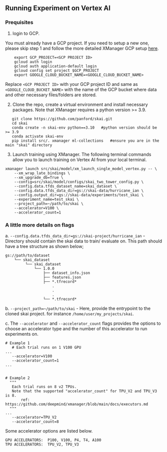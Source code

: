 ## Running Experiment on Vertex AI

### Prequisites
1. login to GCP.

You must already have a GCP project. If you need to setup a new one, please skip
step 1 and follow the more detailed XManager GCP setup
[here](https://github.com/deepmind/xmanager/tree/main#create-a-gcp-project-optional).

```
    export GCP_PROJECT=<GCP PROJECT ID>
    gcloud auth login
    gcloud auth application-default login
    gcloud config set project $GCP_PROJECT
    export GOOGLE_CLOUD_BUCKET_NAME=<GOOGLE_CLOUD_BUCKET_NAME>
```

Replace `<GCP PROJECT ID>` with your GCP project ID and same as
`<GOOGLE_CLOUD_BUCKET_NAME>` with the name of the GCP bucket where data and
other necessary files/folders are stored.

2. Clone the repo, create a virtual environment and install necessary packages.
Note that XManager requires a python version >= 3.9.

```
   git clone https://github.com/panford/skai.git
   cd skai
   conda create -n skai-env python==3.10   #python version should be >= 3.9
   conda activate skai-env
   pip install src/. xmanager ml-collections   #ensure you are in the main "skai" directory
```

3. Launch training using XManager. The following terminal commands allow you to
launch training on Vertex AI from your local terminal.
  

```
xmanager launch src/skai/model/xm_launch_single_model_vertex.py -- \
    --xm_wrap_late_bindings \
    --xm_upgrade_db=True \
    --config=src/skai/model/configs/skai_two_tower_config.py \
    --config.data.tfds_dataset_name=skai_dataset \
    --config.data.tfds_data_dir=gs://skai-data/hurricane_ian \
    --config.output_dir=gs://skai-data/experiments/test_skai \
    --experiment_name=test_skai \
    --project_path=~/path/to/skai \
    --accelerator=V100 \
    --accelerator_count=1
```
### A little more details on flags
 a. `--config.data.tfds_data_dir=gs://skai-project/hurricane_ian` - Directory
 should contain the skai data to train/ evaluate on. This path should have a
 tree structure as shown below;
```
gs://path/to/dataset 
    └── skai_dataset
         └── skai_dataset
             └── 1.0.0
                 ├── dataset_info.json
                 ├── features.json
                 ├── *.tfrecord*
                     .
                     .
                     .
                 └── *.tfrecord*
```

 b. `--project_path=~/path/to/skai` - Here, provide the entrypoint to the cloned
 skai project. for instance `/home/user/my_projects/skai`.

 c. The `--accelerator` and `--accelerator_count` flags provides the options to
 choose an accelerator type and the number of this accelerator to run
 experiments on.

 ```
 # Example 1
    # Each trial runs on 1 V100 GPU
 ...
    --accelerator=V100 
    --accelerator_count=1
 ...


 # Example 2
   """
    Each trial runs on 8 v2 TPUs. 
    Note that the supported "accelerator_count" for TPU_V2 and TPU_V3 is 8.
        ref: https://github.com/deepmind/xmanager/blob/main/docs/executors.md
   """
 ...
    --accelerator=TPU_V2
    --accelerator_count=8
 ```

Some accelerator options are listed below.

    GPU ACCELERATORS:  P100, V100, P4, T4, A100
    TPU ACCELERATORS:  TPU_V2, TPU_V3
